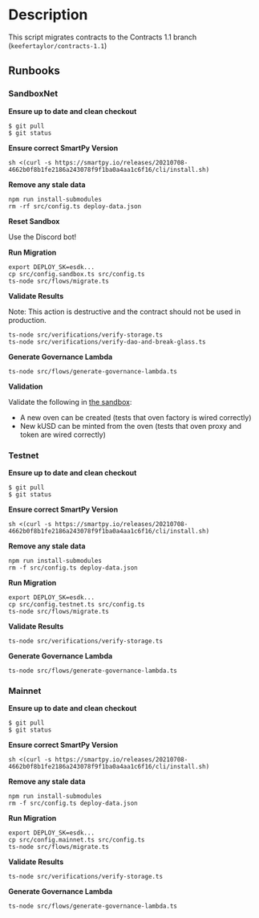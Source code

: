 # Description

This script migrates contracts to the Contracts 1.1 branch (`keefertaylor/contracts-1.1`)

## Runbooks

### SandboxNet

**Ensure up to date and clean checkout**
```
$ git pull
$ git status
```

**Ensure correct SmartPy Version**

```
sh <(curl -s https://smartpy.io/releases/20210708-4662b0f8b1fe2186a243078f9f1ba0a4aa1c6f16/cli/install.sh)
```

**Remove any stale data**
```
npm run install-submodules
rm -rf src/config.ts deploy-data.json
```

**Reset Sandbox**

Use the Discord bot!

**Run Migration**
```
export DEPLOY_SK=esdk...
cp src/config.sandbox.ts src/config.ts
ts-node src/flows/migrate.ts
```

**Validate Results**

Note: This action is destructive and the contract should not be used in production.

```
ts-node src/verifications/verify-storage.ts
ts-node src/verifications/verify-dao-and-break-glass.ts
```

**Generate Governance Lambda**
```
ts-node src/flows/generate-governance-lambda.ts
```

**Validation**

Validate the following in [the sandbox](https://sandbox.kolibri.finance/):
- A new oven can be created (tests that oven factory is wired correctly)
- New kUSD can be minted from the oven (tests that oven proxy and token are wired correctly)

### Testnet

**Ensure up to date and clean checkout**
```
$ git pull
$ git status
```

**Ensure correct SmartPy Version**

```
sh <(curl -s https://smartpy.io/releases/20210708-4662b0f8b1fe2186a243078f9f1ba0a4aa1c6f16/cli/install.sh)
```

**Remove any stale data**
```
npm run install-submodules
rm -f src/config.ts deploy-data.json
```

**Run Migration**
```
export DEPLOY_SK=esdk...
cp src/config.testnet.ts src/config.ts
ts-node src/flows/migrate.ts
```

**Validate Results**

```
ts-node src/verifications/verify-storage.ts
```

**Generate Governance Lambda**
```
ts-node src/flows/generate-governance-lambda.ts
```


### Mainnet

**Ensure up to date and clean checkout**
```
$ git pull
$ git status
```

**Ensure correct SmartPy Version**

```
sh <(curl -s https://smartpy.io/releases/20210708-4662b0f8b1fe2186a243078f9f1ba0a4aa1c6f16/cli/install.sh)
```

**Remove any stale data**
```
npm run install-submodules
rm -f src/config.ts deploy-data.json
```

**Run Migration**
```
export DEPLOY_SK=esdk...
cp src/config.mainnet.ts src/config.ts
ts-node src/flows/migrate.ts
```

**Validate Results**

```
ts-node src/verifications/verify-storage.ts
```

**Generate Governance Lambda**
```
ts-node src/flows/generate-governance-lambda.ts
```
